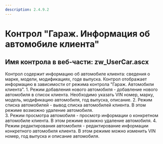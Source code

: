 ```yaml
---
description: 2.4.9.2
---
```


# Контрол "Гараж. Информация об автомобиле клиента"

## Имя контрола в веб-части: zw\_UserCar.ascx

Контрол содержит информацию об автомобиле клиента: сведения о марке, модели, модификациях, годе выпуска. Контрол отображает информацию в зависимости от режима контрола "Гараж. Автомобили клиента". 1. Режим добавления нового автомобиля - добавление нового автомобиля в список клиента. Необходимо указать VIN номер, марку, модель, модификацию автомобиля, год выпуска, описание. 2. Режим списка автомобилей - вывод списка автомобилей клиента. В этом режиме возможно удаление автомобиля.  
3. Режим просмотра автомобиля - просмотр информации о конкретном автомобиле клиента. В этом режиме возмжно удаление автомобиля. 4. Режим редактирования автомобиля - редактирование информации конкретного автомобиля клиента. В этом режиме можно изменить VIN номер, год выпуска и описание автомобиля.

